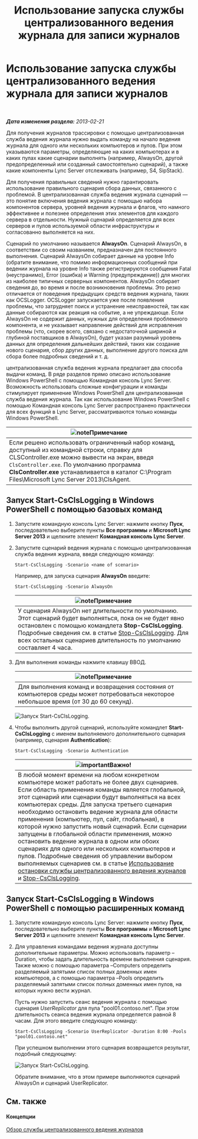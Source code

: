 ﻿---
title: Использование запуска службы централизованного ведения журнала для записи журналов
TOCTitle: Использование запуска службы централизованного ведения журнала для записи журналов
ms:assetid: 0512b9ce-7f5b-48eb-a79e-f3498bacf2de
ms:mtpsurl: https://technet.microsoft.com/ru-ru/library/JJ687958(v=OCS.15)
ms:contentKeyID: 49887852
ms.date: 05/19/2016
mtps_version: v=OCS.15
ms.translationtype: HT
---

# Использование запуска службы централизованного ведения журнала для записи журналов

 

_**Дата изменения раздела:** 2013-02-21_

Для получения журналов трассировки с помощью централизованная служба ведения журнала нужно выдать команду на начало ведения журнала для одного или нескольких компьютеров и пулов. При этом указываются параметры, определяющие на каких компьютерах и в каких пулах какие сценарии выполнять (например, AlwaysOn, другой предопределенный или созданный самостоятельно сценарий), а также какие компоненты Lync Server отслеживать (например, S4, SipStack).

Для получения правильных сведений нужно гарантировать использование правильного сценария сбора данных, связанного с проблемой. В централизованная служба ведения журнала сценарий — это понятие включения ведения журнала с помощью набора компонентов сервера, уровней ведения журнала и флагов, что намного эффективнее и полезнее определения этих элементов для каждого сервера в отдельности. Нужный сценарий определяется для всех серверов и пулов используемой области инфраструктуры и согласованно выполняется на них.

Сценарий по умолчанию называется **AlwaysOn**. Сценарий AlwaysOn, в соответствии со своим названием, предназначен для постоянного выполнения. Сценарий AlwaysOn собирает данные на уровне Info (обратите внимание, что помимо информационных сообщений при ведении журнала на уровне Info также регистрируются сообщения Fatal (неустранимо), Error (ошибка) и Warning (предупреждение)) для многих из наиболее типичных серверных компонентов. AlwaysOn собирает сведения до, во время и после возникновения проблемы. Это резко отличается от поведения предыдущих средств ведения журнала, таких как OCSLogger. OCSLogger запускается уже после появления проблемы, что затрудняет поиск и устранение неисправностей, так как данные собираются как реакция на событие, а не упреждающе. Если AlwaysOn не содержит данных, нужных для определения проблемного компонента, и не указывает направление действий для исправления проблемы (что, скорее всего, связано с недостаточной шириной и глубиной поставщиков в AlwaysOn), будет указан разумный уровень данных для определения дальнейших действий, таких как создание нового сценария, сбор других данных, выполнение другого поиска для сбора более подробных сведений и т. д.

централизованная служба ведения журнала предлагает два способа выдачи команд. В ряде разделов прямо описано использование Windows PowerShell с помощью Командная консоль Lync Server. Возможность использовать сложные конфигурации и команды стимулирует применение Windows PowerShell для централизованная служба ведения журнала. Так как использование Windows PowerShell с помощью Командная консоль Lync Server распространено практически для всех функций в Lync Server, рассматриваются только команды Windows PowerShell.

<table>
<thead>
<tr class="header">
<th><img src="images/Gg398412.note(OCS.15).gif" title="note" alt="note" />Примечание</th>
</tr>
</thead>
<tbody>
<tr class="odd">
<td>Если решено использовать ограниченный набор команд, доступный из командной строки, справку для CLSController.exe можно вывести на экран, введя <code>ClsController.exe</code>. По умолчанию программа <strong>ClsController.exe</strong> устанавливается в каталог C:\Program Files\Microsoft Lync Server 2013\ClsAgent.</td>
</tr>
</tbody>
</table>


## Запуск Start-CsClsLogging в Windows PowerShell с помощью базовых команд

1.  Запустите командную консоль Lync Server: нажмите кнопку **Пуск**, последовательно выберите пункты **Все программы** и **Microsoft Lync Server 2013** и щелкните элемент **Командная консоль Lync Server**.

2.  Запустите сценарий ведения журнала с помощью централизованная служба ведения журнала, введя следующую команду:
    
        Start-CsClsLogging -Scenario <name of scenario>
    
    Например, для запуска сценария **AlwaysOn** введите:
    
        Start-CsClsLogging -Scenario AlwaysOn
    
    <table>
    <thead>
    <tr class="header">
    <th><img src="images/Gg398412.note(OCS.15).gif" title="note" alt="note" />Примечание</th>
    </tr>
    </thead>
    <tbody>
    <tr class="odd">
    <td>У сценария AlwaysOn нет длительности по умолчанию. Этот сценарий будет выполняться, пока он не будет явно остановлен с помощью командлета <strong>Stop-CsClsLogging</strong>. Подробные сведения см. в статье <a href="https://docs.microsoft.com/en-us/powershell/module/skype/Stop-CsClsLogging">Stop-CsClsLogging</a>. Для всех остальных сценариев длительность по умолчанию составляет 4 часа.</td>
    </tr>
    </tbody>
    </table>


3.  Для выполнения команды нажмите клавишу ВВОД.
    
    <table>
    <thead>
    <tr class="header">
    <th><img src="images/Gg398412.note(OCS.15).gif" title="note" alt="note" />Примечание</th>
    </tr>
    </thead>
    <tbody>
    <tr class="odd">
    <td>Для выполнения команд и возвращения состояния от компьютеров среды может потребоваться некоторое небольшое время (от 30 до 60 секунд).</td>
    </tr>
    </tbody>
    </table>
    
    ![Запуск Start-CsClsLogging.](images/JJ687958.c5be7413-8cef-4de7-9712-944d20cc2fa4(OCS.15).jpg "Запуск Start-CsClsLogging.")

4.  Чтобы выполнить другой сценарий, используйте командлет **Start-CsClsLogging** с именем выполняемого дополнительного сценария (например, сценария **Authentication**):
    
        Start-CsClsLogging -Scenario Authentication
    
    <table>
    <thead>
    <tr class="header">
    <th><img src="images/JJ618369.important(OCS.15).gif" title="important" alt="important" />Важно!</th>
    </tr>
    </thead>
    <tbody>
    <tr class="odd">
    <td>В любой момент времени на любом конкретном компьютере может работать не более двух сценариев. Если область применения команды является глобальной, этот сценарий или сценарии будут выполняться на всех компьютерах среды. Для запуска третьего сценария необходимо остановить ведение журнала для области применения (компьютер, пул, сайт, глобальная), в которой нужно запустить новый сценарий. Если сценарии запущены в глобальной области применения, можно остановить ведение журнала в одном или обоих сценариях для одного или нескольких компьютеров и пулов. Подробные сведения об управлении выбором выполняемых сценариев см. в статье <a href="lync-server-2013-using-stop-for-the-centralized-logging-service.md">Использование остановки службы централизованного ведения журналов</a> и <a href="https://docs.microsoft.com/en-us/powershell/module/skype/Stop-CsClsLogging">Stop-CsClsLogging</a>.</td>
    </tr>
    </tbody>
    </table>


## Запуск Start-CsClsLogging в Windows PowerShell с помощью расширенных команд

1.  Запустите командную консоль Lync Server: нажмите кнопку **Пуск**, последовательно выберите пункты **Все программы** и **Microsoft Lync Server 2013** и щелкните элемент **Командная консоль Lync Server**.

2.  Для управления командами ведения журнала доступны дополнительные параметры. Можно использовать параметр –Duration, чтобы задать длительность времени выполнения сценария. Также можно с помощью параметра –Computers определить разделяемый запятыми список полных доменных имен компьютеров, а с помощью параметра –Pools определить разделяемый запятыми список полных доменных имен пулов, на которых нужно вести журнал.
    
    Пусть нужно запустить сеанс ведения журнала с помощью сценария *UserReplicator* для пула "pool01.contoso.net". При этом длительность сеанса ведения журнала определяется равной 8 часам. Для этого введите следующую команду:
    
        Start-CsClsLogging -Scenario UserReplicator -Duration 8:00 -Pools "pool01.contoso.net"
    
    При успешном выполнении этого сценария возвращается результат, подобный следующему:
    
    ![Запуск Start-CsClsLogging.](images/JJ687958.399f0c2e-c08c-40ab-b6c6-381dddc12fe9(OCS.15).jpg "Запуск Start-CsClsLogging.")
    
    Обратите внимание, что в этом примере выполняются сценарий AlwaysOn и сценарий UserReplicator.

## См. также

#### Концепции

[Обзор службы централизованного ведения журналов](lync-server-2013-overview-of-the-centralized-logging-service.md)

